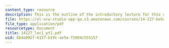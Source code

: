 ```yaml
---
content_type: resource
description: This is the outline of the introductory lecture for this course.
file: https://ol-ocw-studio-app-qa.s3.amazonaws.com/courses/14-127-behavioral-economics-and-finance-spring-2004/6b4a092f6157b19cae5af5904c555157_14127_lec1_pt1.pdf
file_type: application/pdf
resourcetype: Document
title: 14127_lec1_pt1.pdf
uid: 6b4a092f-6157-b19c-ae5a-f5904c555157
---
```

